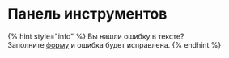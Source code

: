# Панель инструментов

{% hint style="info" %}
Вы нашли ошибку в тексте?\
Заполните [форму](https://forms.gle/191Za6muNDFdTQkU6) и ошибка будет исправлена.
{% endhint %}
